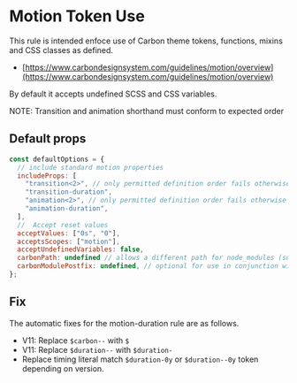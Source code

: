 # Motion Token Use

This rule is intended enfoce use of Carbon theme tokens, functions, mixins and CSS classes as defined.

- [https://www.carbondesignsystem.com/guidelines/motion/overview](https://www.carbondesignsystem.com/guidelines/motion/overview)

By default it accepts undefined SCSS and CSS variables.

NOTE: Transition and animation shorthand must conform to expected order

## Default props

```js
const defaultOptions = {
  // include standard motion properties
  includeProps: [
    "transition<2>", // only permitted definition order fails otherwise
    "transition-duration",
    "animation<2>", // only permitted definition order fails otherwise
    "animation-duration",
  ],
  //  Accept reset values
  acceptValues: ["0s", "0"],
  acceptsScopes: ["motion"],
  acceptUndefinedVariables: false,
  carbonPath: undefined // allows a different path for node_modules (supports monorepo with multiple carbon versions) e.g. packages/proj1/node_modules/@carbon
  carbonModulePostfix: undefined, // optional for use in conjunction with `carbonPath` to where a Carbon module has been renamed e.g. `-10` with a carbonPath of `node_modules/@carbon` will use `node_modules/@carbon/motion-10`
};
```

## Fix

The automatic fixes for the motion-duration rule are as follows.

- V11: Replace `$carbon--` with `$`
- V11: Replace `$duration--` with `$duration-`
- Replace timing literal match `$duration-0y` or `$duration--0y` token depending on version.
